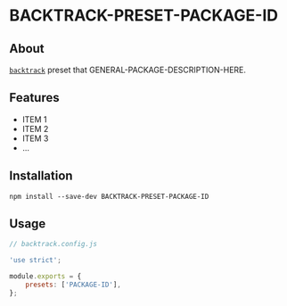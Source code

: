 # BACKTRACK-PRESET-PACKAGE-ID

<!-- Get badges from http://shields.io/
[![npm](https://img.shields.io/npm/v/@NPM-ORG/backtrack-preset-PACKAGE-ID.svg?label=npm%20version)](https://www.npmjs.com/package/@NPM-ORG/backtrack-preset-PACKAGE-ID)
[![Linux Build Status](https://img.shields.io/circleci/project/github/GITHUB-USERNAME/backtrack-preset-PACKAGE-ID/master.svg?label=linux%20build)](https://circleci.com/gh/GITHUB-USERNAME/backtrack-preset-PACKAGE-ID/tree/master)
[![Windows Build Status](https://img.shields.io/appveyor/ci/GITHUB-USERNAME/backtrack-preset-PACKAGE-ID/master.svg?label=windows%20build)](https://ci.appveyor.com/project/GITHUB-USERNAME/backtrack-preset-PACKAGE-ID/branch/master)
[![Code Coverage](https://img.shields.io/coveralls/github/GITHUB-USERNAME/backtrack-preset-PACKAGE-ID/master.svg)](https://coveralls.io/github/GITHUB-USERNAME/backtrack-preset-PACKAGE-ID?branch=master)
-->

## About

[`backtrack`](https://github.com/chrisblossom/backtrack) preset that GENERAL-PACKAGE-DESCRIPTION-HERE.

## Features

-   ITEM 1
-   ITEM 2
-   ITEM 3
-   ...

## Installation

`npm install --save-dev BACKTRACK-PRESET-PACKAGE-ID`

## Usage

```js
// backtrack.config.js

'use strict';

module.exports = {
    presets: ['PACKAGE-ID'],
};
```

